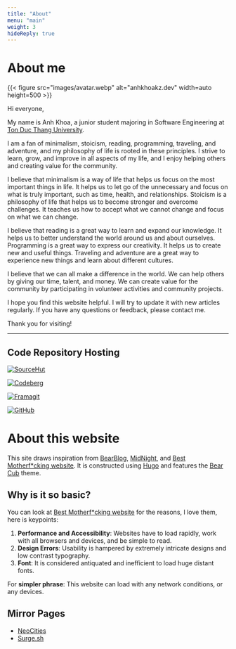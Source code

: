 ```yaml
---
title: "About"
menu: "main"
weight: 3
hideReply: true
---
```


# About me

{{< figure src="images/avatar.webp" alt="anhkhoakz.dev"  width=auto height=500 >}}

Hi everyone,

My name is Anh Khoa, a junior student majoring in Software Engineering at [Ton Duc Thang University](https://tdtu.edu.vn/).

I am a fan of minimalism, stoicism, reading, programming, traveling, and adventure, and my philosophy of life is rooted in these principles. I strive to learn, grow, and improve in all aspects of my life, and I enjoy helping others and creating value for the community.

I believe that minimalism is a way of life that helps us focus on the most important things in life. It helps us to let go of the unnecessary and focus on what is truly important, such as time, health, and relationships. Stoicism is a philosophy of life that helps us to become stronger and overcome challenges. It teaches us how to accept what we cannot change and focus on what we can change.

I believe that reading is a great way to learn and expand our knowledge. It helps us to better understand the world around us and about ourselves. Programming is a great way to express our creativity. It helps us to create new and useful things. Traveling and adventure are a great way to experience new things and learn about different cultures.

I believe that we can all make a difference in the world. We can help others by giving our time, talent, and money. We can create value for the community by participating in volunteer activities and community projects.

I hope you find this website helpful. I will try to update it with new articles regularly. If you have any questions or feedback, please contact me.

Thank you for visiting!

---

## Code Repository Hosting

[![SourceHut](https://img.shields.io/badge/SourceHut-white?style=for-the-badge&logo=sourcehut&logoColor=black)](https://sr.ht/~anhkhoakz/)

[![Codeberg](https://img.shields.io/badge/Codeberg-white?style=for-the-badge&logo=forgejo)](https://codeberg.org/anhkhoakz/)

[![Framagit](https://img.shields.io/badge/Framagit-white?style=for-the-badge&logo=gitlab)](https://framagit.org/anhkhoakz)

[![GitHub](https://img.shields.io/badge/GitHub-white?style=for-the-badge&logo=github&logoColor=black)](https://github.com/anhkhoakz)


# About this website

This site draws inspiration from [BearBlog](https://bearblog.dev/), [MidNight](https://midnight.pub/), and [Best Motherf\*cking website](https://bestmotherfucking.website/). It is constructed using [Hugo](https://gohugo.io/) and features the [Bear Cub](https://themes.gohugo.io/themes/hugo-bearcub/) theme.

## Why is it so basic?

You can look at [Best Motherf\*cking website](https://bestmotherfucking.website/) for the reasons, I love them, here is keypoints:

1. **Performance and Accessibility**: Websites have to load rapidly, work with all browsers and devices, and be simple to read.
2. **Design Errors**: Usability is hampered by extremely intricate designs and low contrast typography.
3. **Font**: It is considered antiquated and inefficient to load huge distant fonts.

For **simpler phrase**: This website can load with any network conditions, or any devices.

## Mirror Pages

-   [NeoCities](https://anhkhoakz.neocities.org/)
-   [Surge.sh](https://anhkhoakz.surge.sh/)

